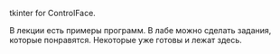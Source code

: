 tkinter for ControlFace.

В лекции есть примеры программ.
В лабе можно сделать задания, которые понравятся.
Некоторые уже готовы и лежат здесь.
